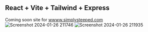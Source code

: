 ## React + Vite + Tailwind + Express

Coming soon site for [wwww.simplysteeped.com](https://www.simplysteeped.com/)
![Screenshot 2024-01-26 211746](https://github.com/BDPeppers/coming-soon/assets/37482191/b9e43912-c348-4938-9369-3cb3b24e469e)
![Screenshot 2024-01-26 211935](https://github.com/BDPeppers/coming-soon/assets/37482191/149eb91b-a872-489a-a1fb-3b71d43ed9a5)

